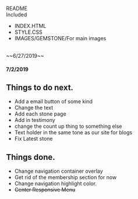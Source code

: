 README</br>
Included
* INDEX.HTML
* STYLE.CSS
* IMAGES/GEMSTONE/For main images</br>
</br>
~~6/27/2019~~
<h4>7/2/2019</h4>
<h2>Things to do next.</h2>  

* Add a email button of some kind
* Change the text
* Add each stone page
* Add in testimony
* change the count up thing to something else
* Text holder in the same tone as our site for blogs
* Fix Latest stone

<h2>Things done.</h2>

* Change navigation container overlay
* Get rid of the membership section for now
* Change navigation highlight color.
* ~~Center Responsive Menu~~
